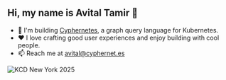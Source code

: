 ## Hi, my name is Avital Tamir 👋

- 👷 I'm building [Cyphernetes](https://github.com/AvitalTamir/cyphernetes), a graph query language for Kubernetes.
- ❤️ I love crafting good user experiences and enjoy building with cool people.
- 📫 Reach me at [avital@cyphernet.es](mailto:avital@cyphernet.es)

![KCD New York 2025](https://github.com/user-attachments/assets/670c9c92-3a0b-4d3f-b599-fd56120e3aa1)
